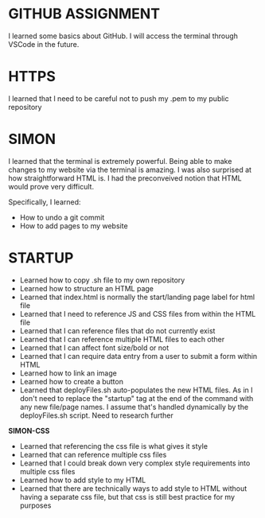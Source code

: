 # **GITHUB ASSIGNMENT**
I learned some basics about GitHub. I will access the terminal through VSCode in the future.

# **HTTPS**
I learned that I need to be careful not to push my .pem to my public repository

# **SIMON**
I learned that the terminal is extremely powerful. Being able to make changes to my website via the terminal is amazing. I was also surprised at how straightforward HTML is. I had the preconveived notion that HTML would prove very difficult.

Specifically, I learned:
- How to undo a git commit
- How to add pages to my website

# **STARTUP**
- Learned how to copy .sh file to my own repository
- Learned how to structure an HTML page
- Learned that index.html is normally the start/landing page label for html file
- Learned that I need to reference JS and CSS files from within the HTML file
- Learned that I can reference files that do not currently exist
- Learned that I can reference multiple HTML files to each other
- Learned that I can affect font size/bold or not 
- Learned that I can require data entry from a user to submit a form within HTML
- Learned how to link an image
- Learned how to create a button
- Learned that deployFiles.sh auto-populates the new HTML files. As in I don't need to replace the "startup" tag at the end of the command with any new file/page names. I assume that's handled dynamically by the deployFiles.sh script. Need to research further

**SIMON-CSS**
- Learned that referencing the css file is what gives it style
- Learned that can reference multiple css files
- Learned that I could break down very complex style requirements into multiple css files 
- Learned how to add style to my HTML
- Learned that there are technically ways to add style to HTML without having a separate css file, but that css is still best practice for my purposes